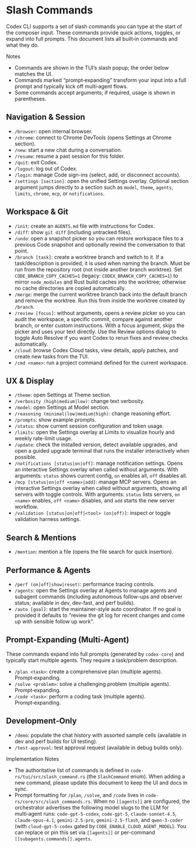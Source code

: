 # Slash Commands

Codex CLI supports a set of slash commands you can type at the start of the
composer input. These commands provide quick actions, toggles, or expand into
full prompts. This document lists all built‑in commands and what they do.

Notes

- Commands are shown in the TUI’s slash popup; the order below matches the UI.
- Commands marked “prompt‑expanding” transform your input into a full prompt and
  typically kick off multi‑agent flows.
- Some commands accept arguments; if required, usage is shown in parentheses.

## Navigation & Session

- `/browser`: open internal browser.
- `/chrome`: connect to Chrome DevTools (opens Settings at Chrome section).
- `/new`: start a new chat during a conversation.
- `/resume`: resume a past session for this folder.
- `/quit`: exit Codex.
- `/logout`: log out of Codex.
- `/login`: manage Code sign-ins (select, add, or disconnect accounts).
- `/settings [section]`: open the unified Settings overlay. Optional section
  argument jumps directly to a section such as `model`, `theme`, `agents`,
  `limits`, `chrome`, `mcp`, or `notifications`.

## Workspace & Git

- `/init`: create an `AGENTS.md` file with instructions for Codex.
- `/diff`: show `git diff` (including untracked files).
- `/undo`: open a snapshot picker so you can restore workspace files to a
  previous Code snapshot and optionally rewind the conversation to that point.
- `/branch [task]`: create a worktree branch and switch to it. If a
  task/description is provided, it is used when naming the branch. Must be run
  from the repository root (not inside another branch worktree). Set
  `CODE_BRANCH_COPY_CACHES=1` (legacy: `CODEX_BRANCH_COPY_CACHES=1`) to mirror
  `node_modules` and Rust build caches into the worktree; otherwise no cache
  directories are copied automatically.
- `/merge`: merge the current worktree branch back into the default branch and
  remove the worktree. Run this from inside the worktree created by `/branch`.
- `/review [focus]`: without arguments, opens a review picker so you can audit
  the workspace, a specific commit, compare against another branch, or enter
  custom instructions. With a focus argument, skips the picker and uses your
  text directly. Use the Review options dialog to toggle Auto Resolve if you
  want Codex to rerun fixes and review checks automatically.
- `/cloud`: browse Codex Cloud tasks, view details, apply patches, and create
  new tasks from the TUI.
- `/cmd <name>`: run a project command defined for the current workspace.

## UX & Display

- `/theme`: open Settings at Theme section.
- `/verbosity (high|medium|low)`: change text verbosity.
- `/model`: open Settings at Model section.
- `/reasoning (minimal|low|medium|high)`: change reasoning effort.
- `/prompts`: show example prompts.
- `/status`: show current session configuration and token usage.
- `/limits`: open the Settings overlay at Limits to visualize hourly and weekly
  rate-limit usage.
- `/update`: check the installed version, detect available upgrades, and open a
  guided upgrade terminal that runs the installer interactively when possible.
- `/notifications [status|on|off]`: manage notification settings. Opens an
  interactive Settings overlay when called without arguments. With arguments:
  `status` shows current config, `on` enables all, `off` disables all.
- `/mcp [status|on|off <name>|add]`: manage MCP servers. Opens an interactive
  Settings overlay when called without arguments, showing all servers with toggle
  controls. With arguments: `status` lists servers, `on <name>` enables, `off <name>`
  disables, and `add` starts the new server workflow.
- `/validation [status|on|off|<tool> (on|off)]`: inspect or toggle validation
  harness settings.

## Search & Mentions

- `/mention`: mention a file (opens the file search for quick insertion).

## Performance & Agents

- `/perf (on|off|show|reset)`: performance tracing controls.
- `/agents`: open the Settings overlay at Agents to manage agents and subagent
  commands (including autonomous follow-ups and observer status; available in
  dev, dev-fast, and perf builds).
- `/auto [goal]`: start the maintainer-style auto coordinator. If no goal is
  provided it defaults to "review the git log for recent changes and come up
  with sensible follow up work".

## Prompt‑Expanding (Multi‑Agent)

These commands expand into full prompts (generated by `codex-core`) and
typically start multiple agents. They require a task/problem description.

- `/plan <task>`: create a comprehensive plan (multiple agents). Prompt‑expanding.
- `/solve <problem>`: solve a challenging problem (multiple agents). Prompt‑expanding.
- `/code <task>`: perform a coding task (multiple agents). Prompt‑expanding.

## Development‑Only

- `/demo`: populate the chat history with assorted sample cells (available in
  dev and perf builds for UI testing).
- `/test-approval`: test approval request (available in debug builds only).

Implementation Notes

- The authoritative list of commands is defined in
  `code-rs/tui/src/slash_command.rs` (the `SlashCommand` enum). When adding a
  new command, please update this document to keep the UI and docs in sync.
- Prompt formatting for `/plan`, `/solve`, and `/code` lives in
  `code-rs/core/src/slash_commands.rs`.
  When no `[[agents]]` are configured, the orchestrator advertises the
  following model slugs to the LLM for multi‑agent runs: `code-gpt-5-codex`,
  `code-gpt-5`, `claude-sonnet-4.5`, `claude-opus-4.1`, `gemini-2.5-pro`,
  `gemini-2.5-flash`, and `qwen-3-coder` (with `cloud-gpt-5-codex` gated by
  `CODE_ENABLE_CLOUD_AGENT_MODEL`). You can replace or pin this set via
  `[[agents]]` or per-command `[[subagents.commands]].agents`.

